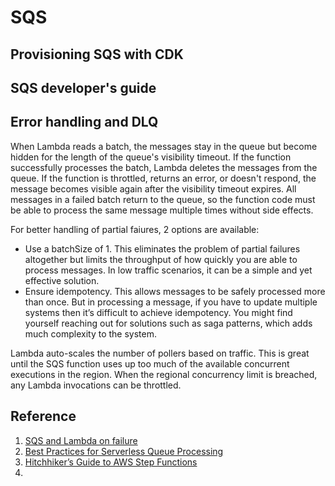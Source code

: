 # SQS

## Provisioning SQS with CDK

## SQS developer's guide

## Error handling and DLQ

When Lambda reads a batch, the messages stay in the queue but become hidden for the length of the queue's visibility timeout. If the function successfully processes the batch, Lambda deletes the messages from the queue. If the function is throttled, returns an error, or doesn't respond, the message becomes visible again after the visibility timeout expires. All messages in a failed batch return to the queue, so the function code must be able to process the same message multiple times without side effects.

For better handling of partial faiures, 2 options are available:
- Use a batchSize of 1. This eliminates the problem of partial failures altogether but limits the throughput of how quickly you are able to process messages. In low traffic scenarios, it can be a simple and yet effective solution.
- Ensure idempotency. This allows messages to be safely processed more than once. But in processing a message, if you have to update multiple systems then it’s difficult to achieve idempotency. You might find yourself reaching out for solutions such as saga patterns, which adds much complexity to the system.

Lambda auto-scales the number of pollers based on traffic. This is great until the SQS function uses up too much of the available concurrent executions in the region. When the regional concurrency limit is breached, any Lambda invocations can be throttled.

## Reference
1. [SQS and Lambda on failure](https://lumigo.io/blog/sqs-and-lambda-the-missing-guide-on-failure-modes/)
2. [Best Practices for Serverless Queue Processing](https://youtu.be/SDAXRKwTQIk)
3. [Hitchhiker’s Guide to AWS Step Functions](https://epsagon.com/development/hitchhikers-guide-to-aws-step-functions/)
4. 
